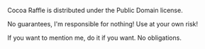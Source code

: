 Cocoa Raffle is distributed under the Public Domain license.

No guarantees, I'm responsible for nothing! Use at your own risk!

If you want to mention me, do it if you want. No obligations.
